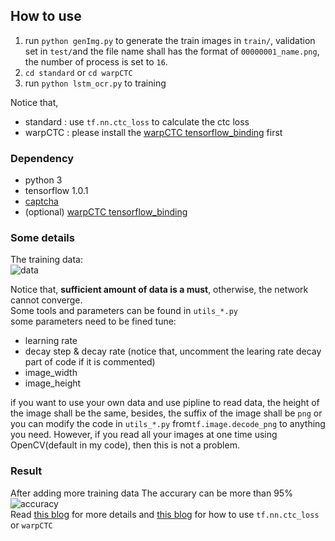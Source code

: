 ## How to use
1. run `python genImg.py` to generate the train images in `train/`, validation set in `test/`and the file name shall has the format of `00000001_name.png`, the number of process is set to `16`.
2. `cd standard` or `cd warpCTC`
3. run `python lstm_ocr.py` to training    

Notice that,  
- standard : use `tf.nn.ctc_loss` to calculate the ctc loss
- warpCTC : please install the [warpCTC tensorflow_binding](https://github.com/baidu-research/warp-ctc/tree/master/tensorflow_binding) first

### Dependency
- python 3  
- tensorflow 1.0.1  
- [captcha](https://pypi.python.org/pypi/captcha)
- (optional) [warpCTC tensorflow_binding](https://github.com/baidu-research/warp-ctc/tree/master/tensorflow_binding)

### Some details

The training data:  
![data](https://ooo.0o0.ooo/2017/04/13/58ef08ab6af03.png)  

Notice that, **sufficient amount of data is a must**, otherwise, the network cannot converge.  
Some tools and parameters can be found in `utils_*.py`  
some parameters need to be fined tune:
- learning rate
- decay step & decay rate (notice that, uncomment the learing rate decay part of code if it is commented)
- image_width
- image_height

if you want to use your own data and use pipline to read data, the height of the image shall be the same, besides, the suffix of the image shall be `png` or you can modify the code in `utils_*.py` from`tf.image.decode_png` to anything you need. However, if you read all your images at one time using OpenCV(default in my code), then this is not a problem.


### Result
After adding more training data
The accurary can be more than 95%  
![accuracy](http://omy9d4djr.bkt.clouddn.com/markdown-img-paste-20170409223605283.png)  
Read [this blog](https://ilovin.github.io/2017-04-06/tensorflow-lstm-ctc-ocr/) for more details and [this blog](http://ilovin.github.io/2017-04-23/tensorflow-lstm-ctc-input-output/) for how to
use `tf.nn.ctc_loss` or `warpCTC`
